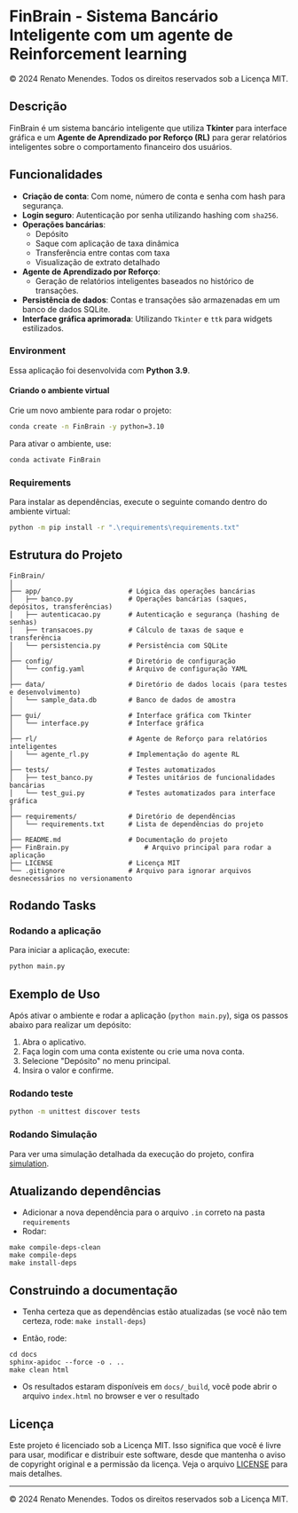 # FinBrain - Sistema Bancário Inteligente com um agente de Reinforcement learning 

© 2024 Renato Menendes. Todos os direitos reservados sob a Licença MIT.

## Descrição

FinBrain é um sistema bancário inteligente que utiliza **Tkinter** para interface gráfica e um **Agente de Aprendizado por Reforço (RL)** para gerar relatórios inteligentes sobre o comportamento financeiro dos usuários.

## Funcionalidades

- **Criação de conta**: Com nome, número de conta e senha com hash para segurança.
- **Login seguro**: Autenticação por senha utilizando hashing com `sha256`.
- **Operações bancárias**:
  - Depósito
  - Saque com aplicação de taxa dinâmica
  - Transferência entre contas com taxa
  - Visualização de extrato detalhado
- **Agente de Aprendizado por Reforço**:
  - Geração de relatórios inteligentes baseados no histórico de transações.
- **Persistência de dados**: Contas e transações são armazenadas em um banco de dados SQLite.
- **Interface gráfica aprimorada**: Utilizando `Tkinter` e `ttk` para widgets estilizados.

### Environment

Essa aplicação foi desenvolvida com **Python 3.9**.

#### Criando o ambiente virtual

Crie um novo ambiente para rodar o projeto:

```bash
conda create -n FinBrain -y python=3.10
```

Para ativar o ambiente, use:
```bash
conda activate FinBrain
```

### Requirements
Para instalar as dependências, execute o seguinte comando dentro do ambiente virtual:

```bash
python -m pip install -r ".\requirements\requirements.txt"
```

## Estrutura do Projeto
```
FinBrain/
│
├── app/                      # Lógica das operações bancárias
│   ├── banco.py              # Operações bancárias (saques, depósitos, transferências)
│   ├── autenticacao.py       # Autenticação e segurança (hashing de senhas)
│   ├── transacoes.py         # Cálculo de taxas de saque e transferência
│   └── persistencia.py       # Persistência com SQLite
│
├── config/                   # Diretório de configuração
│   └── config.yaml           # Arquivo de configuração YAML
│
├── data/                     # Diretório de dados locais (para testes e desenvolvimento)
│   └── sample_data.db        # Banco de dados de amostra
│
├── gui/                      # Interface gráfica com Tkinter
│   └── interface.py          # Interface gráfica
│
├── rl/                       # Agente de Reforço para relatórios inteligentes
│   └── agente_rl.py          # Implementação do agente RL
│
├── tests/                    # Testes automatizados
│   ├── test_banco.py         # Testes unitários de funcionalidades bancárias
│   └── test_gui.py           # Testes automatizados para interface gráfica
│
├── requirements/             # Diretório de dependências
│   └── requirements.txt      # Lista de dependências do projeto
│
├── README.md                 # Documentação do projeto
├── FinBrain.py                   # Arquivo principal para rodar a aplicação
├── LICENSE                   # Licença MIT
└── .gitignore                # Arquivo para ignorar arquivos desnecessários no versionamento

```
## Rodando Tasks

### Rodando a aplicação
Para iniciar a aplicação, execute:

```bash
python main.py
````

## Exemplo de Uso
Após ativar o ambiente e rodar a aplicação (`python main.py`), siga os passos abaixo para realizar um depósito:

1. Abra o aplicativo.
2. Faça login com uma conta existente ou crie uma nova conta.
3. Selecione "Depósito" no menu principal.
4. Insira o valor e confirme.

### Rodando teste
```bash
python -m unittest discover tests
```

### Rodando Simulação
Para ver uma simulação detalhada da execução do projeto, confira [simulation](./simulation.md).


## Atualizando dependências
- Adicionar a nova dependência para o arquivo `.in` correto na pasta `requirements`
- Rodar:

```
make compile-deps-clean
make compile-deps
make install-deps
```

## Construindo a documentação
- Tenha certeza que as dependências estão atualizadas (se você não tem certeza, rode: `make install-deps`)

- Então, rode:

```
cd docs
sphinx-apidoc --force -o . ..
make clean html
```
- Os resultados estaram disponíveis em `docs/_build`, você pode abrir o arquivo `index.html` no browser e ver o resultado

## Licença

Este projeto é licenciado sob a Licença MIT. Isso significa que você é livre para usar, modificar e distribuir este software, desde que mantenha o aviso de copyright original e a permissão da licença. Veja o arquivo [LICENSE](./LICENSE) para mais detalhes.

---

© 2024 Renato Menendes. Todos os direitos reservados sob a Licença MIT.
